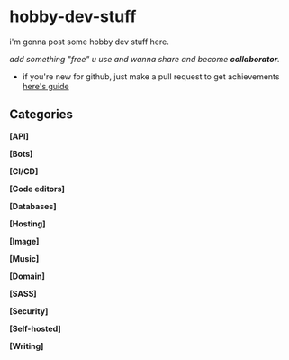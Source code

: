 # hobby-dev-stuff

i'm gonna post some hobby dev stuff here.

*add something "free" u use and wanna share and become **collaborator**.*
* if you're new for github, just make a pull request to get achievements [here's guide](https://docs.github.com/en/pull-requests/collaborating-with-pull-requests/proposing-changes-to-your-work-with-pull-requests/creating-a-pull-request)

## Categories

 **[API]**

 **[Bots]**

 **[CI/CD]**

 **[Code editors]**

 **[Databases]**

 **[Hosting]**

 **[Image]**

 **[Music]**

 **[Domain]**

 **[SASS]**

 **[Security]**

 **[Self-hosted]**

 **[Writing]**
